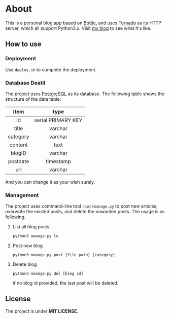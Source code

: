 # About

This is a personal blog app based on [Bottle](http://bottlepy.org/), and uses [Tornado](http://www.tornadoweb.org/en/stable/) as its HTTP server, which all support Python3.x. Visit [my blog](http://www.rim99.com) to see what it's like.

## How to use

### Deployment

Use `deploy.sh` to complete the deployment. 

### Database Deatil

The project uses [PostgreSQL](www.postgresql.org) as its database. The following table shows the structure of the data table:
 
item     | type
:-:      | :-:
id       | serial PRIMARY KEY
title    | varchar
category | varchar
content  | text
blogID   | varchar
postdate | timestamp
url      | varchar

And you can change it as your wish surely.

### Management

The project uses command-line tool `root/manage.py` to post new articles, overwrite the existed posts, and delete the unwanted posts. The usage is as following.

1. List all blog posts 

    ```python
    python3 manage.py ls
    ```

2. Post new blog 

    ```python3
    python3 manage.py post [file path] [category]
    ```

3. Delete blog

    ```
    python3 manage.py del [blog id]
    ```
    if no blog id provided, the last post will be deleted.

## License

The project is under **MIT LICENSE**.
